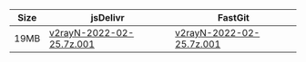 |    Size   |     jsDelivr  | FastGit |
|  ---  |  ---  |  ---  |
| 19MB | [v2rayN-2022-02-25.7z.001](https://cdn.jsdelivr.net/gh/googleians/v2rayN-32@main/v2rayN-2022-02-25.7z.001) | [v2rayN-2022-02-25.7z.001](https://raw.fastgit.org/googleians/v2rayN-32/main/v2rayN-2022-02-25.7z.001) |
